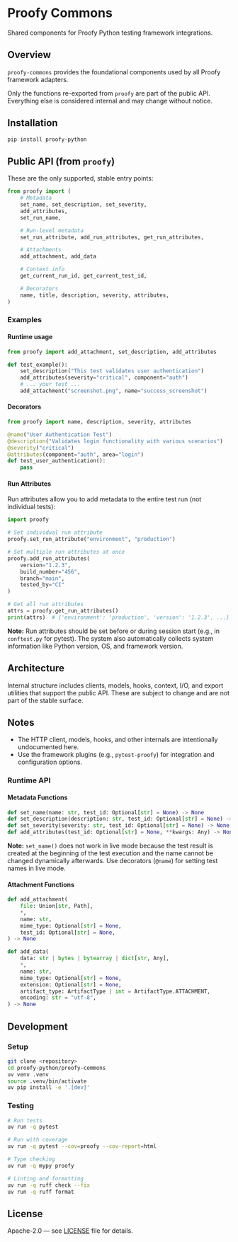 # Proofy Commons

Shared components for Proofy Python testing framework integrations.

## Overview

`proofy-commons` provides the foundational components used by all Proofy framework adapters.

Only the functions re-exported from `proofy` are part of the public API. Everything else is considered internal and may change without notice.

## Installation

```bash
pip install proofy-python
```

## Public API (from `proofy`)

These are the only supported, stable entry points:

```python
from proofy import (
    # Metadata
    set_name, set_description, set_severity,
    add_attributes,
    set_run_name,

    # Run-level metadata
    set_run_attribute, add_run_attributes, get_run_attributes,

    # Attachments
    add_attachment, add_data

    # Context info
    get_current_run_id, get_current_test_id,

    # Decorators
    name, title, description, severity, attributes,
)
```

### Examples

#### Runtime usage

```python
from proofy import add_attachment, set_description, add_attributes

def test_example():
    set_description("This test validates user authentication")
    add_attributes(severity="critical", component="auth")
    # ... your test ...
    add_attachment("screenshot.png", name="success_screenshot")
```

#### Decorators

```python
from proofy import name, description, severity, attributes

@name("User Authentication Test")
@description("Validates login functionality with various scenarios")
@severity("critical")
@attributes(component="auth", area="login")
def test_user_authentication():
    pass
```

#### Run Attributes

Run attributes allow you to add metadata to the entire test run (not individual tests):

```python
import proofy

# Set individual run attribute
proofy.set_run_attribute("environment", "production")

# Set multiple run attributes at once
proofy.add_run_attributes(
    version="1.2.3",
    build_number="456",
    branch="main",
    tested_by="CI"
)

# Get all run attributes
attrs = proofy.get_run_attributes()
print(attrs)  # {'environment': 'production', 'version': '1.2.3', ...}
```

**Note:** Run attributes should be set before or during session start (e.g., in `conftest.py` for pytest). The system also automatically collects system information like Python version, OS, and framework version.

## Architecture

Internal structure includes clients, models, hooks, context, I/O, and export utilities that support the public API. These are subject to change and are not part of the stable surface.

## Notes

- The HTTP client, models, hooks, and other internals are intentionally undocumented here.
- Use the framework plugins (e.g., `pytest-proofy`) for integration and configuration options.

### Runtime API

#### Metadata Functions

```python
def set_name(name: str, test_id: Optional[str] = None) -> None
def set_description(description: str, test_id: Optional[str] = None) -> None
def set_severity(severity: str, test_id: Optional[str] = None) -> None
def add_attributes(test_id: Optional[str] = None, **kwargs: Any) -> None
```

**Note:** `set_name()` does not work in live mode because the test result is created at the beginning of the test execution and the name cannot be changed dynamically afterwards. Use decorators (`@name`) for setting test names in live mode.

#### Attachment Functions

```python
def add_attachment(
    file: Union[str, Path],
    *,
    name: str,
    mime_type: Optional[str] = None,
    test_id: Optional[str] = None,
) -> None
```

```python
def add_data(
    data: str | bytes | bytearray | dict[str, Any],
    *,
    name: str,
    mime_type: Optional[str] = None,
    extension: Optional[str] = None,
    artifact_type: ArtifactType | int = ArtifactType.ATTACHMENT,
    encoding: str = "utf-8",
) -> None
```

## Development

### Setup

```bash
git clone <repository>
cd proofy-python/proofy-commons
uv venv .venv
source .venv/bin/activate
uv pip install -e '.[dev]'
```

### Testing

```bash
# Run tests
uv run -q pytest

# Run with coverage
uv run -q pytest --cov=proofy --cov-report=html

# Type checking
uv run -q mypy proofy

# Linting and formatting
uv run -q ruff check --fix
uv run -q ruff format
```

## License

Apache-2.0 — see [LICENSE](../LICENSE) file for details.
